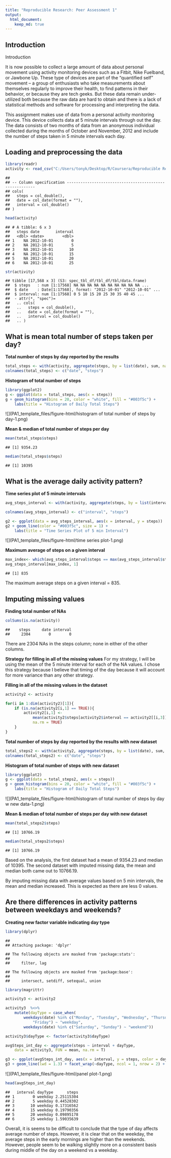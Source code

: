 ```yaml
---
title: "Reproducible Research: Peer Assessment 1"
output: 
  html_document:
    keep_md: true
---
```


## Introduction 

Introduction

It is now possible to collect a large amount of data about personal movement using activity monitoring devices such as a Fitbit, Nike Fuelband, or Jawbone Up. These type of devices are part of the “quantified self” movement – a group of enthusiasts who take measurements about themselves regularly to improve their health, to find patterns in their behavior, or because they are tech geeks. But these data remain under-utilized both because the raw data are hard to obtain and there is a lack of statistical methods and software for processing and interpreting the data.

This assignment makes use of data from a personal activity monitoring device. This device collects data at 5 minute intervals through out the day. The data consists of two months of data from an anonymous individual collected during the months of October and November, 2012 and include the number of steps taken in 5 minute intervals each day.


## Loading and preprocessing the data


```r
library(readr)
activity <- read_csv("C:/Users/tonyk/Desktop/R/Coursera/Reproducible Research/RepData_PeerAssessment1/activity.zip")
```

```
## 
## -- Column specification --------------------------------------------------------
## cols(
##   steps = col_double(),
##   date = col_date(format = ""),
##   interval = col_double()
## )
```

```r
head(activity)
```

```
## # A tibble: 6 x 3
##   steps date       interval
##   <dbl> <date>        <dbl>
## 1    NA 2012-10-01        0
## 2    NA 2012-10-01        5
## 3    NA 2012-10-01       10
## 4    NA 2012-10-01       15
## 5    NA 2012-10-01       20
## 6    NA 2012-10-01       25
```

```r
str(activity)
```

```
## tibble [17,568 x 3] (S3: spec_tbl_df/tbl_df/tbl/data.frame)
##  $ steps   : num [1:17568] NA NA NA NA NA NA NA NA NA NA ...
##  $ date    : Date[1:17568], format: "2012-10-01" "2012-10-01" ...
##  $ interval: num [1:17568] 0 5 10 15 20 25 30 35 40 45 ...
##  - attr(*, "spec")=
##   .. cols(
##   ..   steps = col_double(),
##   ..   date = col_date(format = ""),
##   ..   interval = col_double()
##   .. )
```


## What is mean total number of steps taken per day?

**Total number of steps by day reported by the results**

```r
total_steps <- with(activity, aggregate(steps, by = list(date), sum, na.rm = T))
colnames(total_steps) <- c("date", "steps")
```

**Histogram of total number of steps** 

```r
library(ggplot2)
g <- ggplot(data = total_steps, aes(x = steps))
g + geom_histogram(bins = 20, color = "white", fill = "#003f5c") + 
    labs(title = "Histogram of Daily Total Steps")
```

![](PA1_template_files/figure-html/histogram of total number of steps by day-1.png)<!-- -->

**Mean & median of total number of steps per day**

```r
mean(total_steps$steps)
```

```
## [1] 9354.23
```

```r
median(total_steps$steps)
```

```
## [1] 10395
```


## What is the average daily activity pattern?

**Time series plot of 5 minute intervals**

```r
avg_steps_interval <- with(activity, aggregate(steps, by = list(interval), mean, na.rm = T))

colnames(avg_steps_interval) <- c("interval", "steps")

g2 <- ggplot(data = avg_steps_interval, aes(x = interval, y = steps))
g2 + geom_line(color = "#003f5c", size = 1) +
    labs(title = "Time Series Plot of 5 min Interval")
```

![](PA1_template_files/figure-html/time series plot-1.png)<!-- -->

**Maximum average of steps on a given interval**

```r
max_index<- which(avg_steps_interval$steps == max(avg_steps_interval$steps, na.rm = T))
avg_steps_interval[max_index, 1]
```

```
## [1] 835
```

The maximum average steps on a given interval = 835. 


## Imputing missing values

**Finding total number of NAs**

```r
colSums(is.na(activity))
```

```
##    steps     date interval 
##     2304        0        0
```
There are 2304 NAs in the steps column; none in either of the other columns. 

**Strategy for filling in all of the missing values**
For my strategy, I will be using the mean of the 5 minute interval for each of the NA values. I chose this strategy because I believe that timing of the day because it will account for more variance than any other strategy. 

**Filling in all of the missing values in the dataset**

```r
activity2 <- activity

for(i in 1:dim(activity2)[1]){
    if (is.na(activity2[i,1] == TRUE)){
        activity2[i,1] <- 
            mean(activity2$steps[activity2$interval == activity2[[i,3]]],
            na.rm = TRUE)
    } 
}
```

**Total number of steps by day reported by the results with new dataset**

```r
total_steps2 <- with(activity2, aggregate(steps, by = list(date), sum, na.rm = T))
colnames(total_steps2) <- c("date", "steps")
```

**Histogram of total number of steps with new dataset** 

```r
library(ggplot2)
g <- ggplot(data = total_steps2, aes(x = steps))
g + geom_histogram(bins = 20, color = "white", fill = "#003f5c") + 
    labs(title = "Histogram of Daily Total Steps")
```

![](PA1_template_files/figure-html/histogram of total number of steps by day w new data-1.png)<!-- -->

**Mean & median of total number of steps per day with new dataset**

```r
mean(total_steps2$steps)
```

```
## [1] 10766.19
```

```r
median(total_steps2$steps)
```

```
## [1] 10766.19
```

Based on the analysis, the first dataset had a mean of 9354.23 and median of 10395. The second dataset with imputed missing data, the mean and median both came out to 10766.19. 

By imputing missing data with average values based on 5 min intervals, the mean and median increased. This is expected as there are less 0 values. 


## Are there differences in activity patterns between weekdays and weekends?

**Creating new factor variable indicating day type**

```r
library(dplyr)
```

```
## 
## Attaching package: 'dplyr'
```

```
## The following objects are masked from 'package:stats':
## 
##     filter, lag
```

```
## The following objects are masked from 'package:base':
## 
##     intersect, setdiff, setequal, union
```

```r
library(magrittr)

activity3 <- activity2

activity3  %<>%
    mutate(dayType = case_when( 
        weekdays(date) %in% c("Monday", "Tuesday", "Wednesday", "Thursday", 
            "Friday") ~ "weekday",
        weekdays(date) %in% c("Saturday", "Sunday") ~ "weekend"))

activity3$dayType <- factor(activity3$dayType)
```


```r
avgSteps_int_day <- aggregate(steps ~ interval + dayType, 
    data = activity3, FUN = mean, na.rm = T)

g3 <- ggplot(avgSteps_int_day, aes(x = interval, y = steps, color = dayType))
g3 + geom_line(lwd = 1.3) + facet_wrap(~dayType, ncol = 1, nrow = 2) + theme(legend.position = "none") + labs(title = "Avg Steps | Interval + Type of Day")
```

![](PA1_template_files/figure-html/panel plot-1.png)<!-- -->

```r
head(avgSteps_int_day)
```

```
##   interval dayType      steps
## 1        0 weekday 2.25115304
## 2        5 weekday 0.44528302
## 3       10 weekday 0.17316562
## 4       15 weekday 0.19790356
## 5       20 weekday 0.09895178
## 6       25 weekday 1.59035639
```

Overall, it is seems to be difficult to conclude that the type of day affects average number of steps. However, it is clear that on the weekday, the average steps in the early mornings are higher than the weekends. However, people seem to be walking slightly more on a consistent basis during middle of the day on a weekend vs a weekday. 












